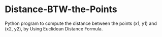 # Distance-BTW-the-Points

Python program to compute the distance between the points (x1, y1) and (x2, y2), by Using Euclidean Distance Formula.
